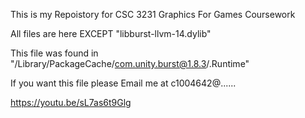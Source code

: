 This is my Repoistory for CSC 3231 Graphics For Games Coursework

All files are here EXCEPT "libburst-llvm-14.dylib"

This file was found in "/Library/PackageCache/com.unity.burst@1.8.3/.Runtime"

If you want this file please Email me at c1004642@......

https://youtu.be/sL7as6t9Glg
